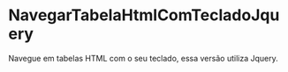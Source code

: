 # NavegarTabelaHtmlComTecladoJquery
 Navegue em tabelas HTML com o seu teclado, essa versão utiliza Jquery.
